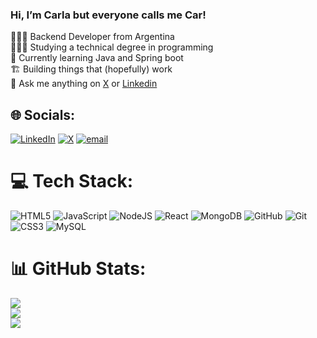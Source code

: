 ### Hi, I’m Carla but everyone calls me Car!


👩🏻‍💻 Backend Developer from Argentina<br/>
👩🏻‍🎓 Studying a technical degree in programming<br/>
🌱 Currently learning Java and Spring boot<br/>
🏗️ Building things that (hopefully) work<br/>
💭 Ask me anything on [X](https://x.com/carliscoding) or [Linkedin](https://www.linkedin.com/in/carla-salinas-26b163261/)<br/>


## 🌐 Socials:
[![LinkedIn](https://img.shields.io/badge/LinkedIn-%230077B5.svg?logo=linkedin&logoColor=white)](https://linkedin.com/in/https://www.linkedin.com/in/carla-salinas-26b163261/) [![X](https://img.shields.io/badge/X-black.svg?logo=X&logoColor=white)](https://x.com/https://x.com/carliscoding) [![email](https://img.shields.io/badge/Email-D14836?logo=gmail&logoColor=white)](mailto:carlasalinas3005@gmail.com) 

# 💻 Tech Stack:
![HTML5](https://img.shields.io/badge/html5-%23E34F26.svg?style=for-the-badge&logo=html5&logoColor=white) ![JavaScript](https://img.shields.io/badge/javascript-%23323330.svg?style=for-the-badge&logo=javascript&logoColor=%23F7DF1E) ![NodeJS](https://img.shields.io/badge/node.js-6DA55F?style=for-the-badge&logo=node.js&logoColor=white) ![React](https://img.shields.io/badge/react-%2320232a.svg?style=for-the-badge&logo=react&logoColor=%2361DAFB) ![MongoDB](https://img.shields.io/badge/MongoDB-%234ea94b.svg?style=for-the-badge&logo=mongodb&logoColor=white) ![GitHub](https://img.shields.io/badge/github-%23121011.svg?style=for-the-badge&logo=github&logoColor=white) ![Git](https://img.shields.io/badge/git-%23F05033.svg?style=for-the-badge&logo=git&logoColor=white) ![CSS3](https://img.shields.io/badge/css3-%231572B6.svg?style=for-the-badge&logo=css3&logoColor=white) ![MySQL](https://img.shields.io/badge/mysql-4479A1.svg?style=for-the-badge&logo=mysql&logoColor=white)

# 📊 GitHub Stats:
![](https://github-readme-stats.vercel.app/api?username=carliscoding&theme=blue_navy&hide_border=true&include_all_commits=false&count_private=false)<br/>
![](https://nirzak-streak-stats.vercel.app/?user=carliscoding&theme=blue_navy&hide_border=true)<br/>
![](https://github-readme-stats.vercel.app/api/top-langs/?username=carliscoding&theme=blue_navy&hide_border=true&include_all_commits=false&count_private=false&layout=compact)

<!-- Proudly created with GPRM ( https://gprm.itsvg.in ) -->


<!---
carliscoding/carliscoding is a ✨ special ✨ repository because its `README.md` (this file) appears on your GitHub profile.
You can click the Preview link to take a look at your changes.
--->
